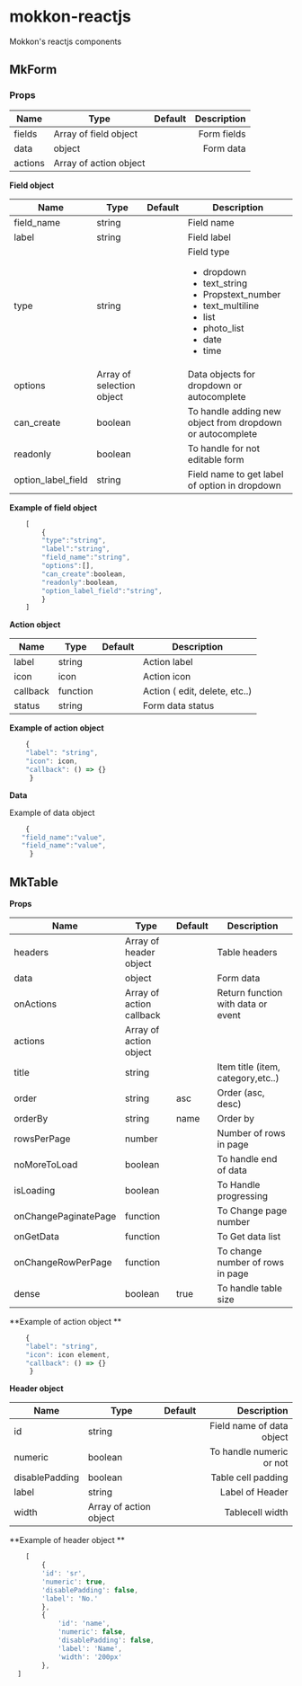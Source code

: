 # mokkon-reactjs

Mokkon's reactjs components

## MkForm 

### Props

| Name        | Type           | Default  | Description
| ------------- |-------------| -----:| --------: |
| fields      | Array of field object |  | Form fields 
| data      | object      |   | Form data |
| actions | Array of action object      |     |


**Field object**

| Name        | Type           | Default  | Description
| ------------- |-------------| -----:| -------- |
| field_name      | string |  | Field name 
| label      | string      |  | Field label |
| type      | string      |  | Field type <ul><li>dropdown</li><li>text_string</li><li>Propstext_number</li><li>text_multiline</li><li>list</li><li>photo_list</li><li>date</li><li>time</li></ul>|
| options      | Array of selection object      |  | Data objects for dropdown or autocomplete |
| can_create      | boolean      |  | To handle adding new object from dropdown or autocomplete |
| readonly      | boolean      |  | To handle for not editable form |
| option_label_field      | string      |  | Field name to get label of option in dropdown |

 
 **Example of field object** 
```javascript
    [ 
        {
        "type":"string",
        "label":"string",
        "field_name":"string",
        "options":[],
        "can_create":boolean,
        "readonly":boolean,
        "option_label_field":"string",
        } 
    ]
```

**Action object**

| Name        | Type           | Default  | Description
| ------------- |-------------| -----| -------- |
| label      | string      |  | Action label |
| icon      | icon      |  | Action icon |
| callback      | function      |  | Action ( edit, delete, etc..) |
| status      | string      |  | Form data status |

 **Example of action object** 
```javascript
    { 
    "label": "string",
    "icon": icon,
    "callback": () => {}
     }
 ```

**Data**

Example of data object 
```javascript
    { 
   "field_name":"value",
   "field_name":"value",
     }
 ```


## MkTable

**Props**


| Name        | Type           | Default  | Description
| ------------- |-------------| -----| -------- |
| headers      | Array of header object |  | Table headers
| data      | object      |   | Form data |
| onActions | Array of action callback      |     | Return function with data or event
| actions | Array of action object      |     |
| title | string      |     |Item title (item, category,etc..)
| order | string      | asc    | Order (asc, desc)
| orderBy | string      |   name  | Order by 
| rowsPerPage |number      |     | Number of rows in page
| noMoreToLoad | boolean     |     |To handle end of data
| isLoading | boolean      |     | To Handle progressing
| onChangePaginatePage | function      |     | To Change page number
| onGetData | function      |     | To Get data list
| onChangeRowPerPage | function      |     | To change number of rows in page
| dense | boolean      |   true  | To handle table size

 **Example of action object **
```javascript
    { 
    "label": "string",
    "icon": icon element,
    "callback": () => {}
     }
```

**Header object**

| Name        | Type           | Default  | Description
| ------------- |-------------| -----:| --------: |
| id      | string |  | Field name of data object
| numeric      | boolean      |   | To handle numeric or not |
| disablePadding | boolean      |  |Table cell padding   
| label      | string      |   | Label of Header |
| width | Array of action object      | | Tablecell width   

 **Example of header object **
```javascript
    [
        {
        'id': 'sr', 
        'numeric': true,
        'disablePadding': false,
        'label': 'No.'
        },
        { 
            'id': 'name',
            'numeric': false,
            'disablePadding': false,
            'label': 'Name',
            'width': '200px'
        },
  ]
```